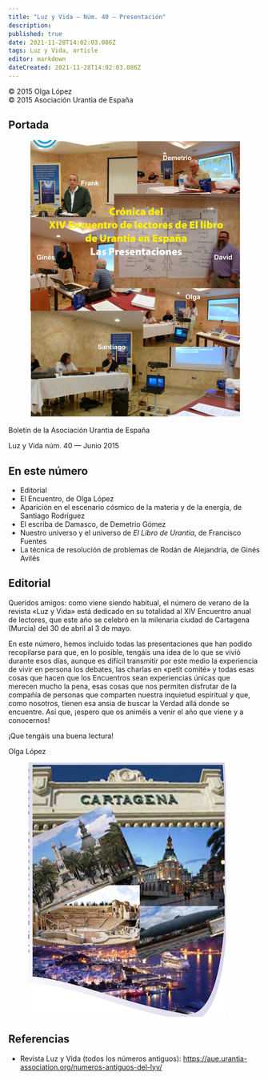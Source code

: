 ```yaml
---
title: "Luz y Vida — Núm. 40 — Presentación"
description: 
published: true
date: 2021-11-28T14:02:03.086Z
tags: Luz y Vida, article
editor: markdown
dateCreated: 2021-11-28T14:02:03.086Z
---
```


<p class="v-card v-sheet theme--light grey lighten-3 px-2">© 2015 Olga López<br>© 2015 Asociación Urantia de España</p>

## Portada

<figure id="Figure_1" class="image urantiapedia">
<img src="/image/article/Luz_y_Vida/LyV40/01.jpg">
</figure>

Boletín de la Asociación Urantia de España

Luz y Vida núm. 40 — Junio 2015

## En este número

- Editorial
- El Encuentro, de Olga López
- Aparición en el escenario cósmico de la materia y de la energía, de Santiago Rodríguez
- El escriba de Damasco, de Demetrio Gómez
- Nuestro universo y el universo de _El Libro de Urantia_, de Francisco Fuentes
- La técnica de resolución de problemas de Rodán de Alejandría, de Ginés Avilés


## Editorial

Queridos amigos: como viene siendo habitual, el número de verano de la revista «Luz y Vida» está dedicado en su totalidad al XIV Encuentro anual de lectores, que este año se celebró en la milenaria ciudad de Cartagena (Murcia) del 30 de abril al 3 de mayo.

En este número, hemos incluido todas las presentaciones que han podido recopilarse para que, en lo posible, tengáis una idea de lo que se vivió durante esos días, aunque es difícil transmitir por este medio la experiencia de vivir en persona los debates, las charlas en «petit comité» y todas esas cosas que hacen que los Encuentros sean experiencias únicas que merecen mucho la pena, esas cosas que nos permiten disfrutar de la compañía de personas que comparten nuestra inquietud espiritual y que, como nosotros, tienen esa ansia de buscar la Verdad allá donde se encuentre. Así que, ¡espero que os animéis a venir el año que viene y a conocernos!

¡Que tengáis una buena lectura!

Olga López

<figure id="Figure_2" class="image urantiapedia">
<img src="/image/article/Luz_y_Vida/LyV40/02.jpg">
</figure>

## Referencias

- Revista Luz y Vida (todos los números antiguos): https://aue.urantia-association.org/numeros-antiguos-del-lyv/